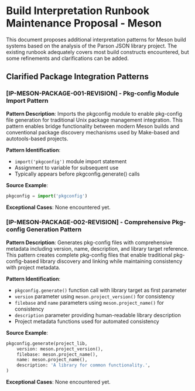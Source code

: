 # Build Interpretation Runbook Maintenance Proposal - Meson

This document proposes additional interpretation patterns for Meson build systems based on the analysis of the Parson JSON library project. The existing runbook adequately covers most build constructs encountered, but some refinements and clarifications can be added.

## Clarified Package Integration Patterns

### [IP-MESON-PACKAGE-001-REVISION] - Pkg-config Module Import Pattern
**Pattern Description**: Imports the pkgconfig module to enable pkg-config file generation for traditional Unix package management integration. This pattern enables bridge functionality between modern Meson builds and conventional package discovery mechanisms used by Make-based and autotools-based projects.

**Pattern Identification**:
- `import('pkgconfig')` module import statement
- Assignment to variable for subsequent use
- Typically appears before pkgconfig.generate() calls

**Source Example**:
```python
pkgconfig = import('pkgconfig')
```

**Exceptional Cases**: None encountered yet.

### [IP-MESON-PACKAGE-002-REVISION] - Comprehensive Pkg-config Generation Pattern
**Pattern Description**: Generates pkg-config files with comprehensive metadata including version, name, description, and library target reference. This pattern creates complete pkg-config files that enable traditional pkg-config-based library discovery and linking while maintaining consistency with project metadata.

**Pattern Identification**:
- `pkgconfig.generate()` function call with library target as first parameter
- `version` parameter using `meson.project_version()` for consistency
- `filebase` and `name` parameters using `meson.project_name()` for consistency
- `description` parameter providing human-readable library description
- Project metadata functions used for automated consistency

**Source Example**:
```python
pkgconfig.generate(project_lib,
    version: meson.project_version(),
    filebase: meson.project_name(),
    name: meson.project_name(),
    description: 'A library for common functionality.',
)
```

**Exceptional Cases**: None encountered yet.
